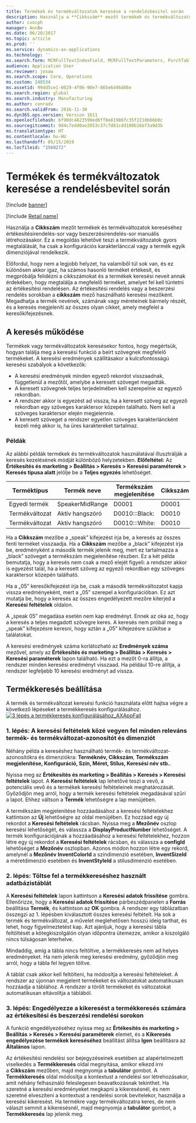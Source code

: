 ```yaml
---
title: Termékek és termékváltozatok keresése a rendelésbevitel során
description: Használja a **Cikkszám** mezőt termékek és termékváltozatok kereséséhez értékesítésirendelés-sor vagy beszerzésirendelés-sor manuális létrehozásakor. Ez a megoldás lehetővé teszi a termékváltozatok gyors megtalálását, ha csak a konfigurációs karakterlánccal vagy a termék egyik dimenziójával rendelkezik.
author: cvocph
manager: AnnBe
ms.date: 06/20/2017
ms.topic: article
ms.prod: ''
ms.service: dynamics-ax-applications
ms.technology: ''
ms.search.form: MCRFullTextIndexField, MCRFullTextParameters, PurchTable, SalesTable
audience: Application User
ms.reviewer: josaw
ms.search.scope: Core, Operations
ms.custom: 248534
ms.assetid: 99dd5ce1-0029-4f06-90e7-865e6d46d86e
ms.search.region: global
ms.search.industry: Manufacturing
ms.author: conradv
ms.search.validFrom: 2016-11-30
ms.dyn365.ops.version: Version 1611
ms.openlocfilehash: bf90dc4823599ed6ff8e81986fc35f2210b66b0c
ms.sourcegitcommit: 9d4c7edd0ae2053c37c7d81cdd180b16bf3a9d3b
ms.translationtype: HT
ms.contentlocale: hu-HU
ms.lasthandoff: 05/15/2019
ms.locfileid: "1560272"
---
```

# <a name="search-for-products-and-product-variants-during-order-entry"></a>Termékek és termékváltozatok keresése a rendelésbevitel során

[!include [banner](../includes/banner.md)]

[!include [Retail name](../includes/retail-name.md)]

Használja a **Cikkszám** mezőt termékek és termékváltozatok kereséséhez értékesítésirendelés-sor vagy beszerzésirendelés-sor manuális létrehozásakor.  Ez a megoldás lehetővé teszi a termékváltozatok gyors megtalálását, ha csak a konfigurációs karakterlánccal vagy a termék egyik dimenziójával rendelkezik.

Előfordul, hogy nem a legjobb helyzet, ha valamiből túl sok van, és ez különösen akkor igaz, ha számos hasonló terméket értékesít, és megpróbálja felidézni a cikkszámokat és a termékek keresési neveit annak érdekében, hogy megtalálja a megfelelő terméket, amelyet fel kell tüntetni az értékesítési rendelésen. Az értékesítési rendelés vagy a beszerzési rendelés sorokban a **cikkszám** mező használható keresési mezőként. Megadhatja a termék nevének, számának vagy méreteinek bármely részét, és a keresés megjeleníti az összes olyan cikket, amely megfelel a keresőkifejezésnek.

## <a name="how-searchworks"></a>A keresés működése
Termékek vagy termékváltozatok keresésekor fontos, hogy megértsük, hogyan találja meg a keresési funkció a beírt szövegnek megfelelő termékeket. A keresési eredmények szállításakor a kulcsfontosságú keresési szabályok a következők:

-   A keresési eredmények minden egyező rekordot visszaadnak, függetlenül a mezőtől, amelybe a keresett szöveget megadták.
-   A keresett szövegnek teljes terjedelmében kell szerepelnie az egyező rekordban.
-   A rendszer akkor is egyezést ad vissza, ha a keresett szöveg az egyező rekordban egy szöveges karaktersor közepén található. Nem kell a szöveges karaktersor elején megjelennie.
-   A keresett szöveget a rendszer egyetlen szöveges karakterláncként kezeli még akkor is, ha üres karaktereket tartalmaz.

### <a name="examples"></a>Példák

Az alábbi példák termékek és termékváltozatok használatával illusztrálják a keresés kezelésének módját különböző helyzetekben. **Előfeltétel:** Az **Értékesítés és marketing &gt; Beállítás &gt; Keresés &gt; Keresési paraméterek &gt; Keresés típusa alatt** jelölje be a **Teljes egyezés** lehetőséget.

| Terméktípus     | Termék neve    | Termékszám megjelenítése | Cikkszám | Konfiguráció |
|------------------|-----------------|------------------------|-------------|---------------|
| Egyedi termék | SpeakerMidRange | D0001                  | D0001       | N. a.            |
| Termékváltozat  | Aktív hangszóró  | D0010:::Black:         | D0010       | 000005        |
| Termékváltozat  | Aktív hangszóró  | D0010:::White:         | D0010       | Fehér         |

Ha a **Cikkszám** mezőbe a „speak” kifejezést írja be, a keresés az összes fenti terméket visszaadja. Ha a **Cikkszám** mezőbe a „black” kifejezést írja be, eredményként a második termék jelenik meg, mert ez tartalmazza a „black” szöveget a termékszám megjelenítése részben. Ez a két példa bemutatja, hogy a keresés nem csak a mező elejét figyeli: a rendszer akkor is egyezést talál, ha a keresett szöveg az egyező rekordban egy szöveges karaktersor közepén található.  

Ha a „05” keresőkifejezést írja be, csak a második termékváltozatot kapja vissza eredményeként, mert a „05” szerepel a konfigurációban. Ez azt mutatja be, hogy a keresés az összes engedélyezett mezőre kiterjed a **Keresési feltételek** oldalon.  

A „speak 05” megadása esetén nem kap eredményt. Ennek az oka az, hogy a keresés a teljes megadott szövegre keres. A keresés nem próbál meg a „speak” kifejezésre keresni, hogy aztán a „05” kifejezésre szűkítse a találatokat.  

A keresési eredmények száma korlátozható az **Eredmények száma** mezővel, amely az **Értékesítés és marketing &gt; Beállítás &gt; Keresés &gt; Keresési paraméterek** lapon található. Ha ezt a mezőt 0-ra állítja, a rendszer minden keresési eredményt visszaad. Ha például 10-re állítja, a rendszer legfeljebb 10 keresési eredményt ad vissza.

## <a name="configure-the-productsearch"></a>Termékkeresés beállítása
A termék és termékváltozat keresési funkció használata előtt hajtsa végre a következő lépéseket a termékkeresés konfigurálásához. [![3 lépés a termékkeresés konfigurálásához\_AXAppFall](./media/3-steps-to-configure-product-search_axappfall.png)](./media/3-steps-to-configure-product-search_axappfall.png)

### <a name="step-1include-all-the-relevant-product-and-product-variant-identifiers-and-dimensions-in-the-search-criteria"></a>1. lépés: A keresési feltételek közé vegyen fel minden releváns termék- és termékváltozat-azonosítót és dimenziót

Néhány példa a kereséshez használható termék- és termékváltozat-azonosítókra és dimenziókra: **Terméknév, Cikkszám**, **Termékszám megjelenítése, Konfiguráció, Szín, Méret, Stílus, Keresési név stb.**.  

Nyissa meg az **Értékesítés és marketing &gt; Beállítás &gt; Keresés &gt; Keresési feltételek** lapot. A **Keresési feltételek** lap lehetővé teszi a vevő, a potenciális vevő és a termékek keresési feltételeinek meghatározását. Győződjön meg arról, hogy a termék keresési feltételek megadásával szűri a lapot. Ehhez váltson a **Termék** lehetőségre a lap menüjében.  

A termékszám megjelenítése hozzáadásához a keresési feltételekhez kattintson az **Új** lehetőségre az oldal menüjében. Ez hozzáad egy új rekordot a **Keresési feltételek** rácsban. Nyissa meg a **Mezőnév** oszlop keresési lehetőségét, és válassza a **DisplayProductNumber** lehetőséget. A termék konfigurációjának a hozzáadásához a keresési feltételekhez, hozzon létre egy új rekordot a **Keresési feltételek** rácsban, és válassza a **configId** lehetőséget a **Mezőnév** oszlopban. Azonos módon hozzon létre egy rekord, amelynél a **Mezőnév** **InventColorId** a színdimenzió esetében, **InventSizeId** a méretdimenzió esetében és **InventStyleId** a stílusdimenzió esetében.

### <a name="step-2-populate-the-database-table-that-is-used-for-product-search"></a>2. lépés: Töltse fel a termékkereséshez használt adatbázistáblát

A **Keresési feltételek** lapon kattintson a **Keresési adatok frissítése** gombra. Ellenőrizze, hogy a **Keresési adatok frissítése** párbeszédpanelen a **Forrás** beállítása **Termék**, és kattintson az **OK** gombra. A rendszer egy táblázatban összegzi az 1. lépésben kiválasztott összes keresési feltételt. Ha sok a termék és termékváltozat, a művelet meglehetősen hosszú ideig tarthat, és lehet, hogy figyelmeztetést kap. Azt ajánljuk, hogy a keresési tábla feltöltését a kötegkiszolgálón olyan időpontra ütemezze, amikor a kiszolgáló nincs túlságosan leterhelve.  

Mindaddig, amíg a tábla nincs feltöltve, a termékkeresés nem ad helyes eredményeket. Ha nem jelenik meg keresési eredmény, győződjön meg arról, hogy a tábla fel legyen töltve.  

A táblát csak akkor kell feltölteni, ha módosítja a keresési feltételeket. A rendszer az újonnan megjelent termékeket és változatokat automatikusan hozzáadja a táblához. A rendszer a törölt termékeket és változatokat automatikusan eltávolítja a táblából.

### <a name="step-3-enable-the-lookup-for-product-search-on-sales-and-purchase-order-lines"></a>3. lépés: Engedélyezze a kikeresést a termékkeresés számára az értékesítési és beszerzési rendelési sorokon

A funkció engedélyezéséhez nyissa meg az **Értékesítés és marketing &gt; Beállítás &gt; Keresés &gt; Keresési paraméterek** elemet, és a **Kikeresés engedélyezése termékek kereséséhez** beállítást állítsa **Igen** beállításra az **Általános** lapon.  

Az értékesítési rendelési sor bejegyzéseinek esetében az alapértelmezett viselkedés a **Termékkeresés** oldal megnyitása, amikor elkezd írni a **Cikkszám** mezőben, majd megnyomja a **tabulátor** gombot. A **Termékkeresés** oldal módosítja a kontextust a rendelési sor létrehozásakor, amit néhány felhasználó feleslegesen beavatkozásnak tekinthet. Ha szeretné a keresési eredményeket megkapni a kikeresésnél, és nem szeretné elveszíteni a kontextust a rendelési sorok bevitelekor, használja a keresési kikeresést. Ha termékre vagy termékváltozatra keres, de nem választ semmit a kikeresésnél, majd megnyomja a **tabulátor** gombot, a **Termékkeresés** lap jelenik meg.



